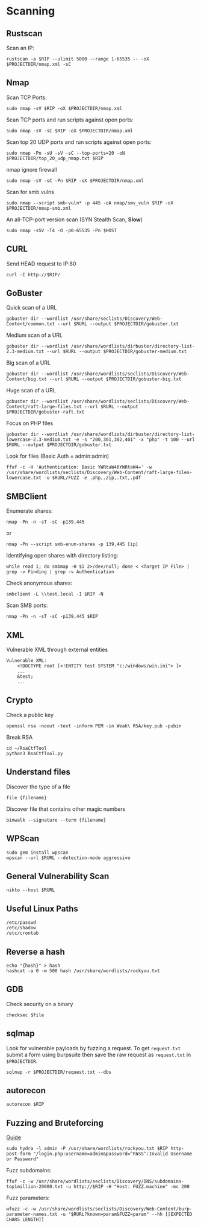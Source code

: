 Scanning
========

Rustscan
--------

Scan an IP:
```
rustscan -a $RIP --ulimit 5000 --range 1-65535 -- -oX $PROJECTDIR/nmap.xml -sC
```

Nmap
----

Scan TCP Ports:
```
sudo nmap -sV $RIP -oX $PROJECTDIR/nmap.xml
```
	
Scan TCP ports and run scripts against open ports:
```
sudo nmap -sV -sC $RIP -oX $PROJECTDIR/nmap.xml
```
	
Scan top 20 UDP ports and run scripts against open ports:
```
sudo nmap -Pn -sU -sV -sC --top-ports=20 -oN $PROJECTDIR/top_20_udp_nmap.txt $RIP
```

nmap ignore firewall
```
sudo nmap -sV -sC -Pn $RIP -oX $PROJECTDIR/nmap.xml
```

Scan for smb vulns
```
sudo nmap --script smb-vuln* -p 445 -oA nmap/smv_vuln $RIP -oX $PROJECTDIR/nmap-smb.xml
```

An all-TCP-port version scan (SYN Stealth Scan, **Slow**)
```
sudo nmap -sSV -T4 -O -p0-65535 -Pn $HOST
```

CURL
----

Send HEAD request to IP:80
```
curl -I http://$RIP/
```

GoBuster
--------

Quick scan of a URL
```
gobuster dir --wordlist /usr/share/seclists/Discovery/Web-Content/common.txt --url $RURL --output $PROJECTDIR/gobuster.txt
```

Medium scan of a URL
```
gobuster dir --wordlist /usr/share/wordlists/dirbuster/directory-list-2.3-medium.txt --url $RURL --output $PROJECTDIR/gobuster-medium.txt
```

Big scan of a URL
```
gobuster dir --wordlist /usr/share/wordlists/seclists/Discovery/Web-Content/big.txt --url $RURL --output $PROJECTDIR/gobuster-big.txt
```

Huge scan of a URL
```
gobuster dir --wordlist /usr/share/wordlists/seclists/Discovery/Web-Content/raft-large-files.txt --url $RURL --output $PROJECTDIR/gobuster-raft.txt
```

Focus on PHP files
```
gobuster dir --wordlist /usr/share/wordlists/dirbuster/directory-list-lowercase-2.3-medium.txt -e -s "200,301,302,401" -x "php" -t 100 --url $RURL --output $PROJECTDIR/gobuster.txt
```

Look for files (Basic Auth = admin:admin)
```
ffuf -c -H 'Authentication: Basic YWRtaW46YWRtaW4=' -w /usr/share/wordlists/seclists/Discovery/Web-Content/raft-large-files-lowercase.txt -u $RURL/FUZZ -e .php,.zip,.txt,.pdf
```

SMBClient
---------

Enumerate shares:
```
nmap -Pn -n -sT -sC -p139,445
```
or
```
nmap -Pn --script smb-enum-shares -p 139,445 [ip]
```

Identifying open shares with directory listing:
```
while read i; do smbmap -H $i 2>/dev/null; done < <Target IP File> | grep -v Finding | grep -v Authentication
```

Check anonymous shares:
```
smbclient -L \\test.local -I $RIP -N
```

Scan SMB ports:
```
nmap -Pn -n -sT -sC -p139,445 $RIP
```

XML
---

Vulnerable XML through external entities
```
Vulnerable XML:
	<!DOCTYPE root [<!ENTITY test SYSTEM "c:/windows/win.ini"> ]>
	...
	&test;
	...
```

Crypto
------

Check a public key
```
openssl rsa -noout -text -inform PEM -in Weak\ RSA/key.pub -pubin
```

Break RSA
```
cd ~/RsaCtfTool
python3 RsaCtfTool.py
```

Understand files
----------------

Discover the type of a file
```
file {filename}
```

Discover file that contains other magic numbers
```
binwalk --signature --term {filename}
```

WPScan
------

```
sudo gem install wpscan
wpscan --url $RURL --detection-mode aggressive
```

General Vulnerability Scan
--------------------------
```
nikto --host $RURL
```

Useful Linux Paths
------------------

```
/etc/passwd
/etc/shadow
/etc/crontab
```

Reverse a hash
--------------

```
echo "{hash}" > hash
hashcat -a 0 -m 500 hash /usr/share/wordlists/rockyou.txt
```

GDB
---

Check security on a binary
```
checksec $file
```

sqlmap
------

Look for vulnerable payloads by fuzzing a request.  To get `request.txt` submit a form using burpsuite then save the raw request as `request.txt` in `$PROJECTDIR`.
```
sqlmap -r $PROJECTDIR/request.txt --dbs
```

autorecon
---------

```
autorecon $RIP
```

Fuzzing and Bruteforcing
------------------------

[Guide](https://infinitelogins.com/2020/02/22/how-to-brute-force-websites-using-hydra/)

```
sudo hydra -l admin -P /usr/share/wordlists/rockyou.txt $RIP http-post-form "/login.php:username=admin&password=^PASS^:Invalid Username or Password"
```

Fuzz subdomains:
```
ffuf -c -w /usr/share/wordlists/seclists/Discovery/DNS/subdomains-top1million-20000.txt -u http://$RIP -H "Host: FUZZ.machine" -mc 200
```

Fuzz parameters:
```
wfuzz -c -w /usr/share/wordlists/seclists/Discovery/Web-Content/burp-parameter-names.txt -u "$RURL?known=param&FUZZ=param" --hh [[EXPECTED CHARS LENGTH]]
```